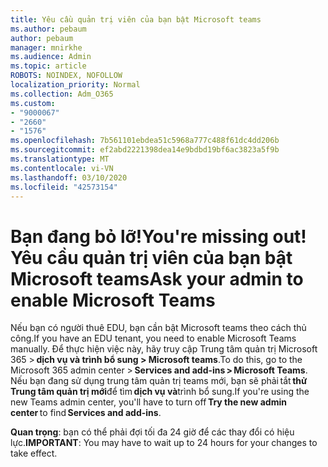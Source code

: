 ```yaml
---
title: Yêu cầu quản trị viên của bạn bật Microsoft teams
ms.author: pebaum
author: pebaum
manager: mnirkhe
ms.audience: Admin
ms.topic: article
ROBOTS: NOINDEX, NOFOLLOW
localization_priority: Normal
ms.collection: Adm_O365
ms.custom:
- "9000067"
- "2660"
- "1576"
ms.openlocfilehash: 7b561101ebdea51c5968a777c488f61dc4dd206b
ms.sourcegitcommit: ef2abd2221398dea14e9bdbd19bf6ac3823a5f9b
ms.translationtype: MT
ms.contentlocale: vi-VN
ms.lasthandoff: 03/10/2020
ms.locfileid: "42573154"
---
```

# <a name="youre-missing-out-ask-your-admin-to-enable-microsoft-teams"></a><span data-ttu-id="8374d-102">Bạn đang bỏ lỡ!</span><span class="sxs-lookup"><span data-stu-id="8374d-102">You're missing out!</span></span> <span data-ttu-id="8374d-103">Yêu cầu quản trị viên của bạn bật Microsoft teams</span><span class="sxs-lookup"><span data-stu-id="8374d-103">Ask your admin to enable Microsoft Teams</span></span>

<span data-ttu-id="8374d-104">Nếu bạn có người thuê EDU, bạn cần bật Microsoft teams theo cách thủ công.</span><span class="sxs-lookup"><span data-stu-id="8374d-104">If you have an EDU tenant, you need to enable Microsoft Teams manually.</span></span> <span data-ttu-id="8374d-105">Để thực hiện việc này, hãy truy cập Trung tâm quản trị Microsoft 365 > **dịch vụ và trình bổ sung > Microsoft teams**.</span><span class="sxs-lookup"><span data-stu-id="8374d-105">To do this, go to the Microsoft 365 admin center > **Services and add-ins > Microsoft Teams**.</span></span> <span data-ttu-id="8374d-106">Nếu bạn đang sử dụng trung tâm quản trị teams mới, bạn sẽ phải tắt **thử Trung tâm quản trị mới**để tìm **dịch vụ và**trình bổ sung.</span><span class="sxs-lookup"><span data-stu-id="8374d-106">If you're using the new Teams admin center, you'll have to turn off **Try the new admin center** to find **Services and add-ins**.</span></span> 

<span data-ttu-id="8374d-107">**Quan trọng**: bạn có thể phải đợi tối đa 24 giờ để các thay đổi có hiệu lực.</span><span class="sxs-lookup"><span data-stu-id="8374d-107">**IMPORTANT**: You may have to wait up to 24 hours for your changes to take effect.</span></span>